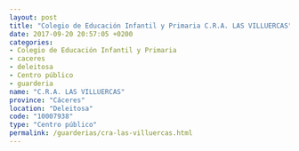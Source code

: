 ```yaml
---
layout: post
title: "Colegio de Educación Infantil y Primaria C.R.A. LAS VILLUERCAS"
date: 2017-09-20 20:57:05 +0200
categories:
- Colegio de Educación Infantil y Primaria
- caceres
- deleitosa
- Centro público
- guarderia
name: "C.R.A. LAS VILLUERCAS"
province: "Cáceres"
location: "Deleitosa"
code: "10007938"
type: "Centro público"
permalink: /guarderias/cra-las-villuercas.html
---
```

